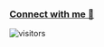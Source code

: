 ### [Connect with me 💬](https://bio.link/rajarshicode) 
![visitors](https://visitor-badge.laobi.icu/badge?page_id=RajarshiCode.RajarshiCode)